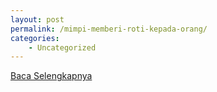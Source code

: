 ```yaml
---
layout: post
permalink: /mimpi-memberi-roti-kepada-orang/
categories:
    - Uncategorized
---
```


[Baca Selengkapnya](/01)